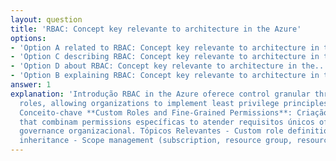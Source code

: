 ```yaml
---
layout: question
title: 'RBAC: Concept key relevante to architecture in the Azure'
options:
- 'Option A related to RBAC: Concept key relevante to architecture in the...'
- 'Option C describing RBAC: Concept key relevante to architecture in the...'
- 'Option D about RBAC: Concept key relevante to architecture in the...'
- 'Option B explaining RBAC: Concept key relevante to architecture in the...'
answer: 1
explanation: 'Introdução RBAC in the Azure oferece control granular through of custom
  roles, allowing organizations to implement least privilege principles with precisão.
  Conceito-chave **Custom Roles and Fine-Grained Permissions**: Criação of roles personalizadas
  that combinam permissions específicas to atender requisitos únicos of security and
  governance organizacional. Tópicos Relevantes - Custom role definitions - Permission
  inheritance - Scope management (subscription, resource group, resource) ...'
---
```


